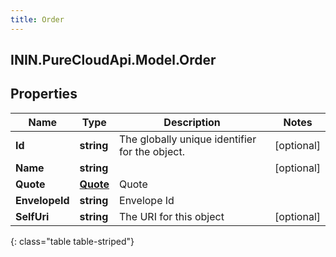 ```yaml
---
title: Order
---
```

## ININ.PureCloudApi.Model.Order

## Properties

|Name | Type | Description | Notes|
|------------ | ------------- | ------------- | -------------|
| **Id** | **string** | The globally unique identifier for the object. | [optional] |
| **Name** | **string** |  | [optional] |
| **Quote** | [**Quote**](Quote.html) | Quote | |
| **EnvelopeId** | **string** | Envelope Id | |
| **SelfUri** | **string** | The URI for this object | [optional] |
{: class="table table-striped"}


